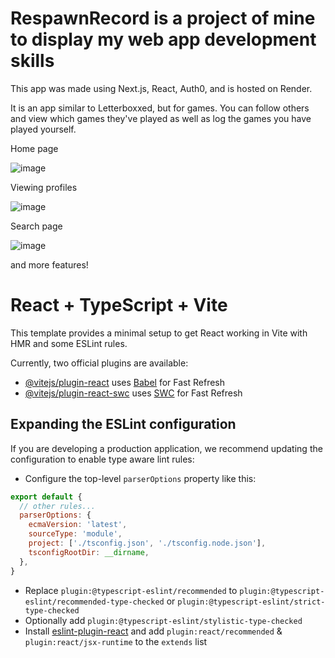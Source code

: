 # RespawnRecord is a project of mine to display my web app development skills

This app was made using Next.js, React, Auth0, and is hosted on Render.

It is an app similar to Letterboxxed, but for games. You can follow others and view which games they've played as well as log the games you have played yourself.

Home page

![image](https://github.com/user-attachments/assets/442433a0-c241-49d7-8029-6ea4b1f129c5)

Viewing profiles

![image](https://github.com/user-attachments/assets/9821ca09-78f2-4341-9401-deabcb260e02)

Search page

![image](https://github.com/user-attachments/assets/41b398d8-6513-4172-b478-02ab21a3a145)

and more features!

# React + TypeScript + Vite

This template provides a minimal setup to get React working in Vite with HMR and some ESLint rules.

Currently, two official plugins are available:

- [@vitejs/plugin-react](https://github.com/vitejs/vite-plugin-react/blob/main/packages/plugin-react/README.md) uses [Babel](https://babeljs.io/) for Fast Refresh
- [@vitejs/plugin-react-swc](https://github.com/vitejs/vite-plugin-react-swc) uses [SWC](https://swc.rs/) for Fast Refresh

## Expanding the ESLint configuration

If you are developing a production application, we recommend updating the configuration to enable type aware lint rules:

- Configure the top-level `parserOptions` property like this:

```js
export default {
  // other rules...
  parserOptions: {
    ecmaVersion: 'latest',
    sourceType: 'module',
    project: ['./tsconfig.json', './tsconfig.node.json'],
    tsconfigRootDir: __dirname,
  },
}
```

- Replace `plugin:@typescript-eslint/recommended` to `plugin:@typescript-eslint/recommended-type-checked` or `plugin:@typescript-eslint/strict-type-checked`
- Optionally add `plugin:@typescript-eslint/stylistic-type-checked`
- Install [eslint-plugin-react](https://github.com/jsx-eslint/eslint-plugin-react) and add `plugin:react/recommended` & `plugin:react/jsx-runtime` to the `extends` list

